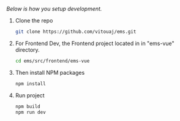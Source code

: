 _Below is how you setup development._

1. Clone the repo
   ```sh
   git clone https://github.com/vitouaj/ems.git

2. For Frontend Dev, the Frontend project located in in "ems-vue" directory.
    ```sh
    cd ems/src/frontend/ems-vue
    ```
3. Then install NPM packages
   ```sh
   npm install
   ```

4. Run project
   ```sh
   npm build
   npm run dev
   ````
